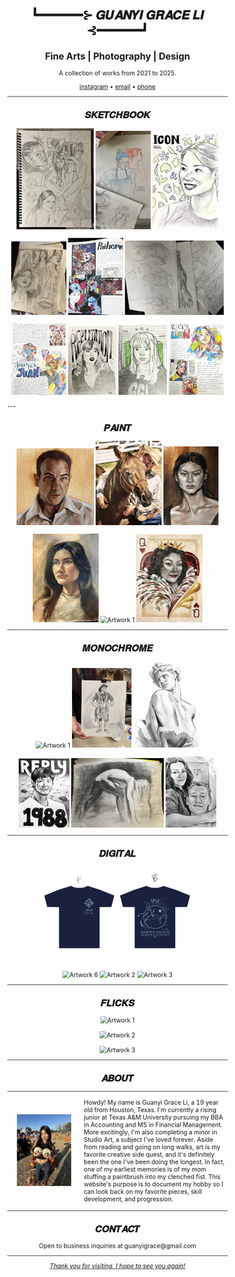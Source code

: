 
<p>  <br/><br/><br/><br/></p>
<h1 align="center"> ┗━━━━━━⊱ 𝑮𝑼𝑨𝑵𝒀𝑰 𝑮𝑹𝑨𝑪𝑬 𝑳𝑰 ⊰━━━━━━┛ </h1>

<h2 align="center">Fine Arts | Photography | Design </h2>
<p align="center">A collection of works from 2021 to 2025.</p>

<p align="center">
  <a href="https://instagram.com/kingguanyi" target="_blank">instagram</a> •
  <a href="guanyigrace@gmail.com">email</a> •
  <a href="281-707-8670">phone</a>
</p>

---
<h2 align="center">𝑺𝑲𝑬𝑻𝑪𝑯𝑩𝑶𝑶𝑲</h2>

<p align="center">
  <img src="IMG_4179.jpg" width="35%" alt="Artwork 1"/>   <img src="IMG_3904.PNG" width="25%" alt="Artwork 1"/>   <img src="IMG_7571.jpg" width="30%" alt="Artwork 1"/><br/><br/>
  <img src="IMG_2372.jpg" width="25%" alt="Artwork 2"/>   <img src="IMG_4137.jpg" width="25%" alt="Artwork 1"/>   <img src="IMG_2374.jpg" width="45%" alt="Artwork 1"/><br/><br/>
  <img src="IMG_4351.jpg" width="25%" alt="Artwork 2"/>   <img src="IMG_7568.jpg" width="22%" alt="Artwork 1"/>   <img src="IMG_7569.jpg" width="22%" alt="Artwork 3"/>   <img src="IMG_4720.jpg" width="25%" alt="Artwork 1"/>
  
</p>
---

<h2 align="center">𝑷𝑨𝑰𝑵𝑻</h2>

<p align="center">
  <img src="IMG_7307.jpg" width="35%" alt="Artwork 1"/>   <img src="IMG_9625.jpg" width="30%" alt="Artwork 1"/>   <img src="IMG_0049.jpg" width="25%" alt="Artwork 2"/><br/><br/>
  <img src="IMG_1511.jpg" width="30%" alt="Artwork 3"/>   <img src="IMG_7207.jpg" width="30%" alt="Artwork 1"/>   <img src="IMG_4142.jpg" width="30%" alt="Artwork 1"/>
</p>

---

<h2 align="center">𝑴𝑶𝑵𝑶𝑪𝑯𝑹𝑶𝑴𝑬 </h2>

<p align="center">
  <img src="IMG_0021.jpg" width="27%" alt="Artwork 1"/>   <img src="IMG_4071.JPG" width="27%" alt="Artwork 1"/>   <img src="IMG_1895.jpg" width="30%" alt="Artwork 2"/><br/><br/>
  <img src="IMG_7623.jpg" width="23%" alt="Artwork 1"/>   <img src="IMG_2364.jpg" width="42%" alt="Artwork 3"/>   <img src="IMG_7706.jpg" width="23%" alt="Artwork 1"/>
</p>

---

<h2 align="center">𝑫𝑰𝑮𝑰𝑻𝑨𝑳</h2>

<p align="center">
  <img src="Untitled_Artwork (3).PNG" width="70%" alt="Artwork 1"/><br/>
  <img src="Untitled_Artwork (5).PNG" width="25%" alt="Artwork 6"/>   <img src="Untitled_Artwork (4).PNG" width="40%" alt="Artwork 2"/>   <img src="Untitled_Artwork (6).PNG" width="23%" alt="Artwork 3"/>
</p>

---

<h2 align="center">𝑭𝑳𝑰𝑪𝑲𝑺</h2>

<p align="center">
  <img src="https://your-image-link.com/art1.jpg" width="70%" alt="Artwork 1"/><br/><br/>
  <img src="https://your-image-link.com/art2.jpg" width="70%" alt="Artwork 2"/><br/><br/>
  <img src="https://your-image-link.com/art3.jpg" width="70%" alt="Artwork 3"/>
</p>

---

<h2 align="center">𝑨𝑩𝑶𝑼𝑻</h2>

<p align="center">
  <div align="center">
  <table style="border: none;">
    <tr>
      <td width="30%" align="center" style="border: none;">
        <img src="E08FA552-DF5B-40D7-8753-B696321E9BA6.jpg" alt="Sample Art" width="80%">
      </td>
      <td width="60%" align="left" style="border: none;">
        <p>
          Howdy! My name is Guanyi Grace Li, a 19 year old from Houston, Texas.
          I'm currently a rising junior at Texas A&M University pursuing 
          my BBA in Accounting and MS in Financial Management.
          More excitingly, I'm also completing a minor in Studio Art, a subject I've loved forever.
          Aside from reading and going on long walks, art is my favorite creative side quest, 
          and it's definitely been the one I've been doing the longest. 
          In fact, one of my earliest memories is of my mom stuffing a paintbrush into my clenched fist.
          This website's purpose is to document my hobby so I can look back on my favorite pieces, skill development, and progression.
        </p>
      </td>
    </tr>
  </table>
</div>
  
</p>
<h2 align="center">𝑪𝑶𝑵𝑻𝑨𝑪𝑻</h2>

<p align="center">
  Open to business inquiries at guanyigrace@gmail.com<br/>
  <a href="guanyigrace@gmail.com">
</p>

---

<p align="center">
  <em>Thank you for visiting, I hope to see you again!</em><br/>
</p>
